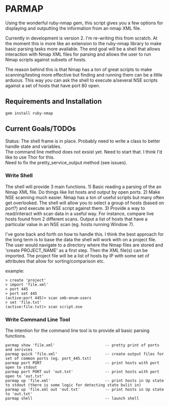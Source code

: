 PARMAP
======

Using the wonderful ruby-nmap gem, this script gives you a few options for displaying and outputting the information from an nmap XML file.

Currently in development is version 2. I'm re-writing this from scratch. At the moment this is more like an extension to the ruby-nmap library to make basic parsing tasks more available. The end goal will be a shell that allows interaction with Nmap XML files for parsing and allows the user to run Nmap scripts against subsets of hosts.

The reason behind this is that Nmap has a ton of great scripts to make scanning/testing more effective but finding and running them can be a little arduous. This way you can ask the shell to execute a/several NSE scripts against a set of hosts that have port 80 open. 

Requirements and Installation
------------

    gem install ruby-nmap

Current Goals/TODOs
--------------

Status:
The shell frame is in place. Probably need to write a class to better handle state and variables.  
The command line method does not exsist yet. Need to start that. I think I'd like to use Thor for this.  
Need to fix the pretty_service_output method (see issues).


### Write Shell

The shell will provide 3 main functions. 1) Basic reading a parsing of the an Nmap XML file. Do things like list hosts and output by open ports. 2) Make NSE scanning much easier. Nmap has a ton of useful scripts but many often get overlooked. The shell will allow you to select a group of hosts (based on port?) and execute an NSE script against them. 3) Provide a way to read/interact with scan data in a useful way. For instance, compare live hosts found from 2 different scans. Output a list of hosts that have a particular value in an NSE scan (eg. hosts running Window 7).

I've gone back and forth on how to handle this. I think the best approach for the long term is to base the data the shell will work with on a project file. The user would navigate to a directory where the Nmap files are stored and 'create PROJECT_NAME' as a first step. Then the XML file(s) can be imported. The project file will be a list of hosts by IP with some set of attributes that allow for sorting/comparison etc. 


example:
```
> create 'project'
> import 'file.xml'
> port 445
> port set 445
(active:port 445)> scan smb-enum-users
> set 'file.txt'
(active:file.txt)> scan script.nse

```


### Write Command Line Tool

The intention for the command line tool is to provide all basic parsing functions.

```
parmap show 'file.xml'                      -- pretty print of ports and serivces
parmap quick 'file.xml'                     -- create output files for set of common ports (eg. port_445.txt)
parmap port PORT                            -- print hosts with port open to stdout
parmap port PORT out 'out.txt'              -- print hosts with port open to 'out.txt'
parmap up 'file.xml'                        -- print hosts in Up state to stdout (there is some logic for detecting state bulit in) 
parmap up 'file.xml out 'out.txt'           -- print hosts in Up state to 'out.txt'
parmap shell                                -- launch shell 
```